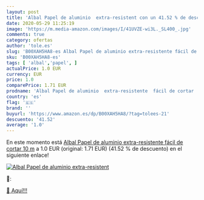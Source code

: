 ```yaml
---
layout: post
title: 'Albal Papel de aluminio  extra-resistent con un 41.52 % de descuento'
date: 2020-05-29 11:25:19
image: 'https://m.media-amazon.com/images/I/41UVZE-wi3L._SL400_.jpg'
comments: true
category: ofertas
author: 'tole.es'
slug: 'B00XAH5HA8-es Albal Papel de aluminio extra-resistente fácil de cortar 10 m'
sku: 'B00XAH5HA8-es'
tags: [ 'albal','papel', ]
actualPrice: 1.0 EUR
currency: EUR
price: 1.0
comparePrice: 1.71 EUR
prodname: 'Albal Papel de aluminio  extra-resistente  fácil de cortar  10 m'
country: 'es'
flag: '🇪🇸'
brand: ''
buyurl: 'https://www.amazon.es/dp/B00XAH5HA8/?tag=tolees-21'
descuento: '41.52'
average: '1.0'
---
```


En este momento está [Albal Papel de aluminio  extra-resistente  fácil de cortar  10 m](https://www.amazon.es/dp/B00XAH5HA8/?tag=tolees-21) a 1.0 EUR (original: 1.71 EUR) (41.52 %  de descuento) en el siguiente enlace!

[![Albal Papel de aluminio  extra-resistent](https://m.media-amazon.com/images/I/41UVZE-wi3L._SL400_.jpg)](https://www.amazon.es/dp/B00XAH5HA8/?tag=tolees-21)

🔎:


[🛒 Aquí!!!](https://www.amazon.es/dp/B00XAH5HA8/?tag=tolees-21)

